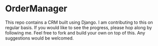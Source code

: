 # OrderManager
This repo contains a CRM built using Django. I am contributing to this on regular basis. If you would like to see the progress, please hop along by following me. Feel free to fork and build your own on top of this. Any suggestions would be welcomed.
